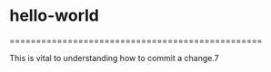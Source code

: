 # hello-world
================================================

This is vital to understanding how to commit a change.7
